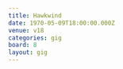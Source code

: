 ```yaml
---
title: Hawkwind
date: 1970-05-09T18:00:00.000Z
venue: v18
categories: gig
board: 8
layout: gig
---
```

